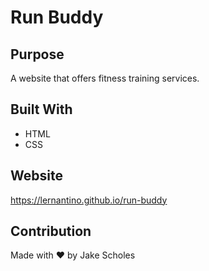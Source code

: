 # Run Buddy

## Purpose
A website that offers fitness training services. 

## Built With
* HTML
* CSS

## Website
https://lernantino.github.io/run-buddy

## Contribution
Made with ❤️ by Jake Scholes
